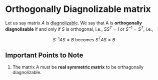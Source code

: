 # Orthogonally Diagnolizable matrix
Let us say matrix $A$ is [diagnolizable](./08%20Diagonalisation%20of%20a%20matrix.md). We say that A is **orthogonally diagnolisable** if and only if $S$ is orthogonal, i.e., $SS^T=I$ or $S^{-1}=S^T,$ i.e.,

$$
S^{-1}AS=B \text{ becomes } S^TAS=B
$$

## Important Points to Note
1. The matrix $A$ must be **real symmetric matrix** to be orthagonally diagnolizable.
